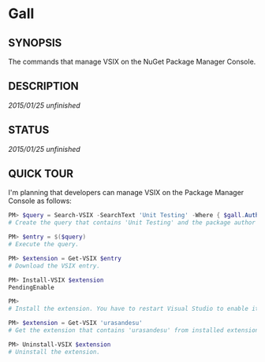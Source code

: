 # Gall
## SYNOPSIS
The commands that manage VSIX on the NuGet Package Manager Console.



## DESCRIPTION
_2015/01/25 unfinished_



## STATUS
_2015/01/25 unfinished_



## QUICK TOUR
I'm planning that developers can manage VSIX on the Package Manager Console as follows: 
```powershell
PM> $query = Search-VSIX -SearchText 'Unit Testing' -Where { $gall.Author -eq 'urasandesu' }
# Create the query that contains 'Unit Testing' and the package author is 'urasandesu'.

PM> $entry = $($query)
# Execute the query.

PM> $extension = Get-VSIX $entry
# Download the VSIX entry.

PM> Install-VSIX $extension
PendingEnable

PM> 
# Install the extension. You have to restart Visual Studio to enable it.

PM> $extension = Get-VSIX 'urasandesu'
# Get the extension that contains 'urasandesu' from installed extensions.

PM> Uninstall-VSIX $extension
# Uninstall the extension.

```
